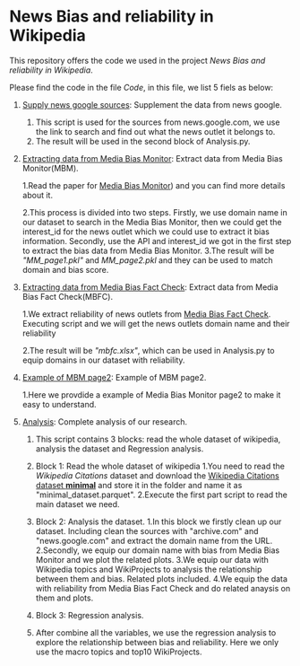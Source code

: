 # News Bias and reliability in Wikipedia

This repository offers the code we used in the project *News Bias and reliability in Wikipedia*.

Please find the code in the file *Code*, in this file, we list 5 fiels as below:
1. [Supply news google sources](Code/get_news_google_source.py): Supplement the data from news google.

    1. This script is used for the sources from news.google.com, we use the link to search and find out what the news outlet it belongs to.
    2. The result will be used in the second block of Analysis.py.
2. [Extracting data from Media Bias Monitor](Code/get_bais_form_MM.py ): Extract data from Media Bias Monitor(MBM).

    1.Read the paper for [Media Bias Monitor](https://www.aaai.org/ocs/index.php/ICWSM/ICWSM18/paper/viewFile/17878/17020)) and you can find more details about it.

    2.This process is divided into two steps. Firstly, we use domain name in our dataset to search in the Media Bias Monitor, then we could get the interest_id for the news outlet which we could use to extract it bias information. Secondly, use the API and interest_id we got in the first step to extract the bias data from Media Bias Monitor.
    3.The result will be *"MM_page1.pkl"* and *MM_page2.pkl* and they can be used to match domain and bias score. 

3. [Extracting data from Media Bias Fact Check](Code/get_reliability_form_MBFC.py ): Extract data from Media Bias Fact Check(MBFC).

    1.We extract reliability of news outlets from [Media Bias Fact Check](https://mediabiasfactcheck.com/). Executing script and we will get the news outlets domain name and their reliability

    2.The result will be *"mbfc.xlsx"*, which can be used in Analysis.py to equip domains in our dataset with reliability.

4. [Example of MBM page2](Code/example_MBM_page2.txt): Example of MBM page2.

    1.Here we provdide a example of Media Bias Monitor page2 to make it easy to understand.

5. [Analysis](Code/Analysis.py): Complete analysis of our research.

    1. This script contains 3 blocks: read the whole dataset of wikipedia, analysis the dataset and Regression analysis.
    
    2. Block 1: Read the whole dataset of wikipedia
      1.You need to read the *Wikipedia Citations* dataset and download the [Wikipedia Citations dataset **minimal**](https://github.com/Harshdeep1996/cite-classifications-wiki) and store it in the folder and name it as "minimal_dataset.parquet".
      2.Execute the first part script to read the main dataset we need.
    
    3. Block 2: Analysis the dataset.
      1.In this block we firstly clean up our dataset. Including clean the sources with "archive.com" and "news.google.com" and extract the domain name from the URL.
      2.Secondly, we equip our domain name with bias from Media Bias Monitor and we plot the related plots.
      3.We equip our data with Wikipedia topics and WikiProjects to analysis the relationship between them and bias. Related plots included.
      4.We equip the data with reliability from Media Bias Fact Check and do related anaysis on them and plots.
    
    4. Block 3: Regression analysis.
      1. After combine all the variables, we use the regression analysis to explore the relationship between bias and reliability. Here we only use the macro topics and top10 WikiProjects. 
